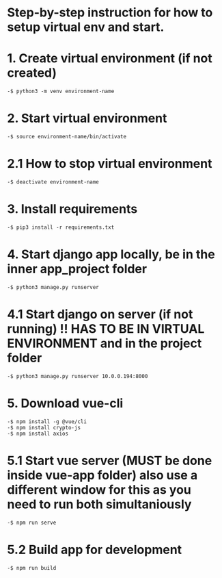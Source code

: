 # Step-by-step instruction for how to setup virtual env and start.


# 1. Create virtual environment (if not created)
    -$ python3 -m venv environment-name

# 2. Start virtual environment
    -$ source environment-name/bin/activate

# 2.1 How to stop virtual environment
    -$ deactivate environment-name

# 3. Install requirements
    -$ pip3 install -r requirements.txt

# 4. Start django app locally, be in the inner app_project folder
    -$ python3 manage.py runserver

# 4.1 Start django on server (if not running) !! HAS TO BE IN VIRTUAL ENVIRONMENT and in the project folder
    -$ python3 manage.py runserver 10.0.0.194:8000

# 5. Download vue-cli
    -$ npm install -g @vue/cli
    -$ npm install crypto-js
    -$ npm install axios

# 5.1 Start vue server (MUST be done inside vue-app folder) also use a different window for this as you need to run both simultaniously
    -$ npm run serve

# 5.2 Build app for development
    -$ npm run build
